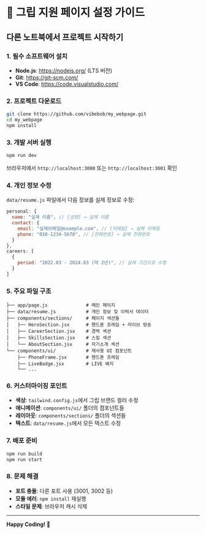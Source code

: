 # 🚀 그립 지원 페이지 설정 가이드

## 다른 노트북에서 프로젝트 시작하기

### 1. 필수 소프트웨어 설치
- **Node.js**: https://nodejs.org/ (LTS 버전)
- **Git**: https://git-scm.com/
- **VS Code**: https://code.visualstudio.com/

### 2. 프로젝트 다운로드
```bash
git clone https://github.com/vibebob/my_webpage.git
cd my_webpage
npm install
```

### 3. 개발 서버 실행
```bash
npm run dev
```
브라우저에서 `http://localhost:3000` 또는 `http://localhost:3001` 확인

### 4. 개인 정보 수정
`data/resume.js` 파일에서 다음 정보를 실제 정보로 수정:

```javascript
personal: {
  name: "실제 이름", // [성명] → 실제 이름
  contact: {
    email: "실제이메일@example.com", // [이메일] → 실제 이메일
    phone: "010-1234-5678", // [전화번호] → 실제 전화번호
  }
},
careers: [
  {
    period: "2022.03 - 2024.03 (약 2년)", // 실제 기간으로 수정
  }
]
```

### 5. 주요 파일 구조
```
├── app/page.js              # 메인 페이지
├── data/resume.js           # 개인 정보 및 이력서 데이터
├── components/sections/     # 페이지 섹션들
│   ├── HeroSection.jsx      # 핸드폰 프레임 + 라이브 방송
│   ├── CareerSection.jsx    # 경력 섹션
│   ├── SkillsSection.jsx    # 스킬 섹션
│   └── AboutSection.jsx     # 자기소개 섹션
└── components/ui/           # 재사용 UI 컴포넌트
    ├── PhoneFrame.jsx       # 핸드폰 프레임
    ├── LiveBadge.jsx        # LIVE 배지
    └── ...
```

### 6. 커스터마이징 포인트
- **색상**: `tailwind.config.js`에서 그립 브랜드 컬러 수정
- **애니메이션**: `components/ui/` 폴더의 컴포넌트들
- **레이아웃**: `components/sections/` 폴더의 섹션들
- **텍스트**: `data/resume.js`에서 모든 텍스트 수정

### 7. 배포 준비
```bash
npm run build
npm run start
```

### 8. 문제 해결
- **포트 충돌**: 다른 포트 사용 (3001, 3002 등)
- **모듈 에러**: `npm install` 재실행
- **스타일 문제**: 브라우저 캐시 삭제

---
**Happy Coding! 🎉**
